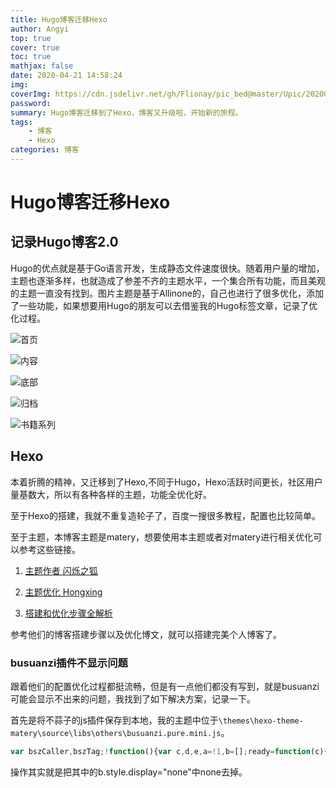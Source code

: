 ```yaml
---
title: Hugo博客迁移Hexo
author: Angyi
top: true
cover: true
toc: true
mathjax: false
date: 2020-04-21 14:58:24
img:
coverImg: https://cdn.jsdelivr.net/gh/Flionay/pic_bed@master/Upic/202005/6.jpg
password:
summary: Hugo博客迁移到了Hexo，博客又升级啦，开始新的旅程。
tags:
    - 博客
    - Hexo
categories: 博客
---
```



# Hugo博客迁移Hexo

## 记录Hugo博客2.0

Hugo的优点就是基于Go语言开发，生成静态文件速度很快。随着用户量的增加，主题也逐渐多样，也就造成了参差不齐的主题水平，一个集合所有功能，而且美观的主题一直没有找到。图片主题是基于Allinone的，自己也进行了很多优化，添加了一些功能，如果想要用Hugo的朋友可以去借鉴我的Hugo标签文章，记录了优化过程。

![首页](https://cdn.jsdelivr.net/gh/Flionay/pic_bed@master/Upic/202005/首页.png)

![内容](https://cdn.jsdelivr.net/gh/Flionay/pic_bed@master/Upic/202005/内容.png)



![底部](https://cdn.jsdelivr.net/gh/Flionay/pic_bed@master/Upic/202005/底部.png)



![归档](https://cdn.jsdelivr.net/gh/Flionay/pic_bed@master/Upic/202005/归档.png)

![书籍系列](https://cdn.jsdelivr.net/gh/Flionay/pic_bed@master/Upic/202005/书籍系列.png)

## Hexo

本着折腾的精神，又迁移到了Hexo,不同于Hugo，Hexo活跃时间更长，社区用户量基数大，所以有各种各样的主题，功能全优化好。

至于Hexo的搭建，我就不重复造轮子了，百度一搜很多教程，配置也比较简单。

至于主题，本博客主题是matery，想要使用本主题或者对matery进行相关优化可以参考这些链接。

1. [主题作者 闪烁之狐](https://blinkfox.github.io/2018/09/28/qian-duan/hexo-bo-ke-zhu-ti-zhi-hexo-theme-matery-de-jie-shao/)

2. [主题优化 Hongxing](https://sunhwee.com/)
3. [搭建和优化步骤全解析](https://yafine-blog.cn/)

参考他们的博客搭建步骤以及优化博文，就可以搭建完美个人博客了。
### busuanzi插件不显示问题
跟着他们的配置优化过程都挺流畅，但是有一点他们都没有写到，就是busuanzi可能会显示不出来的问题，我找到了如下解决方案，记录一下。

首先是将不蒜子的js插件保存到本地，我的主题中位于`\themes\hexo-theme-matery\source\libs\others\busuanzi.pure.mini.js`。

```js
var bszCaller,bszTag;!function(){var c,d,e,a=!1,b=[];ready=function(c){return a||"interactive"===document.readyState||"complete"===document.readyState?c.call(document):b.push(function(){return c.call(this)}),this},d=function(){for(var a=0,c=b.length;c>a;a++)b[a].apply(document);b=[]},e=function(){a||(a=!0,d.call(window),document.removeEventListener?document.removeEventListener("DOMContentLoaded",e,!1):document.attachEvent&&(document.detachEvent("onreadystatechange",e),window==window.top&&(clearInterval(c),c=null)))},document.addEventListener?document.addEventListener("DOMContentLoaded",e,!1):document.attachEvent&&(document.attachEvent("onreadystatechange",function(){/loaded|complete/.test(document.readyState)&&e()}),window==window.top&&(c=setInterval(function(){try{a||document.documentElement.doScroll("left")}catch(b){return}e()},5)))}(),bszCaller={fetch:function(a,b){var c="BusuanziCallback_"+Math.floor(1099511627776*Math.random());window[c]=this.evalCall(b),a=a.replace("=BusuanziCallback","="+c),scriptTag=document.createElement("SCRIPT"),scriptTag.type="text/javascript",scriptTag.defer=!0,scriptTag.src=a,document.getElementsByTagName("HEAD")[0].appendChild(scriptTag)},evalCall:function(a){return function(b){ready(function(){try{a(b),scriptTag.parentElement.removeChild(scriptTag)}catch(c){bszTag.hides()}})}}},bszCaller.fetch("//busuanzi.ibruce.info/busuanzi?jsonpCallback=BusuanziCallback",function(a){bszTag.texts(a),bszTag.shows()}),bszTag={bszs:["site_pv","page_pv","site_uv"],texts:function(a){this.bszs.map(function(b){var c=document.getElementById("busuanzi_value_"+b);c&&(c.innerHTML=a[b])})},hides:function(){this.bszs.map(function(a){var b=document.getElementById("busuanzi_container_"+a);b&&(b.style.display="")})},shows:function(){this.bszs.map(function(a){var b=document.getElementById("busuanzi_container_"+a);b&&(b.style.display="inline")})}
```



操作其实就是把其中的b.style.display="none"中none去掉。

